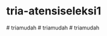 # tria-atensiseleksi1
#   t r i a m u d a h  
 #   t r i a m u d a h  
 #   t r i a m u d a h  
 